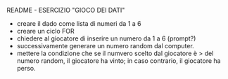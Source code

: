 README - ESERCIZIO "GIOCO DEI DATI"
- creare il dado come lista di numeri da 1 a 6
- creare un ciclo FOR
- chiedere al giocatore di inserire un numero da 1 a 6 (prompt?)
- successivamente generare un numero random dal computer.
- mettere la condizione che se il numvero scelto dal giocatore è > del numero random,
il giocatore ha vinto; in caso contrario, il giocatore ha perso.